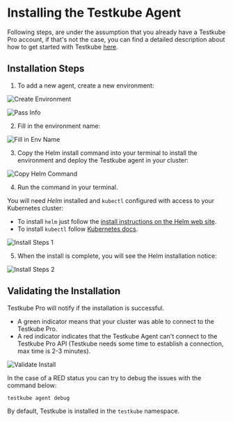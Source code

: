 # Installing the Testkube Agent

Following steps, are under the assumption that you already have a Testkube Pro account, if that's not the case, 
you can find a detailed description about how to get started with Testkube [here](/articles/tutorial/quickstart).

## Installation Steps

1. To add a new agent, create a new environment: 

![Create Environment](../../img/creating-environment.jpeg)

![Pass Info](../../img/pass-info.png)


2. Fill in the environment name: 

![Fill in Env Name](../../img/fill-in-env-name.png)

3. Copy the Helm install command into your terminal to install the environment and deploy the Testkube agent in your cluster: 

![Copy Helm Command](../../img/copy-helm-command.png)

4. Run the command in your terminal.

You will need *Helm* installed and `kubectl` configured with access to your Kubernetes cluster: 
- To install `helm` just follow the [install instructions on the Helm web site](https://helm.sh/docs/intro/install/).
- To install `kubectl` follow [Kubernetes docs](https://kubernetes.io/docs/tasks/tools/).

![Install Steps 1](../../img/install-steps.png)

5. When the install is complete, you will see the Helm installation notice: 

![Install Steps 2](../../img/install-steps-2.png)


## Validating the Installation 

Testkube Pro will notify if the installation is successful. 

* A green indicator means that your cluster was able to connect to the Testkube Pro.
* A red indicator indicates that the Testkube Agent can't connect to the Testkube Pro API (Testkube needs some time to establish a connection, max time is 2-3 minutes).

![Validate Install](../../img/validate-install.png)

In the case of a RED status you can try to debug the issues with the command below:

```sh 
testkube agent debug
```

By default, Testkube is installed in the `testkube` namespace.
